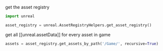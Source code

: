 get the asset registry
```python
import unreal

asset_registry = unreal.AssetRegistryHelpers.get_asset_registry()
```

get all [[unreal.assetData]] for every asset in game
```python
assets = asset_registry.get_assets_by_path('/Game/', recursive=True)
```

